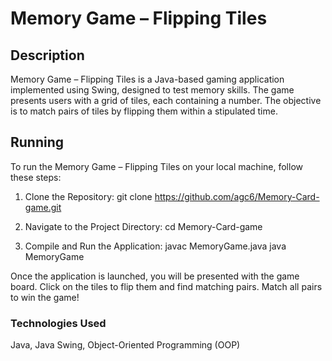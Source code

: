 # Memory Game – Flipping Tiles
## Description
Memory Game – Flipping Tiles is a Java-based gaming application implemented using Swing, designed to test memory skills. The game presents users with a grid of tiles, each containing a number. The objective is to match pairs of tiles by flipping them within a stipulated time.

## Running
To run the Memory Game – Flipping Tiles on your local machine, follow these steps:

1) Clone the Repository:
git clone https://github.com/agc6/Memory-Card-game.git

2) Navigate to the Project Directory:
cd Memory-Card-game

3) Compile and Run the Application:
javac MemoryGame.java
java MemoryGame

Once the application is launched, you will be presented with the game board.
Click on the tiles to flip them and find matching pairs.
Match all pairs to win the game!

### Technologies Used
Java, Java Swing, Object-Oriented Programming (OOP)
